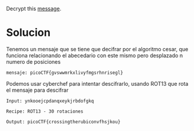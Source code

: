 Decrypt this [message](https://jupiter.challenges.picoctf.org/static/7d707a443e95054dc4cf30b1d9522ef0/ciphertext).

# Solucion
Tenemos un mensaje que se tiene que decifrar por el algoritmo cesar, que funciona relacionando el abecedario con este mismo pero desplazado n numero de posiciones
```
mensaje: picoCTF{gvswwmrkxlivyfmgsrhnrisegl} 
```
Podemos usar cyberchef para intentar descifrarlo, usando ROT13 que rota el mensaje para descifrar
```
Input: ynkooejcpdanqxeykjrbdofgkq

Recipe: ROT13 - 30 rotaciones

Output: picoCTF{crossingtherubiconvfhsjkou}
```